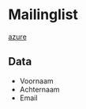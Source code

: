 # Mailinglist
[azure](https://dev.azure.com/anyvent/Mailinglist)

## Data
- Voornaam
- Achternaam
- Email
